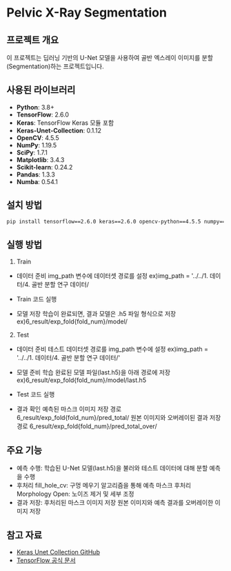 # Pelvic X-Ray Segmentation

## 프로젝트 개요
이 프로젝트는 딥러닝 기반의 U-Net 모델을 사용하여 골반 엑스레이 이미지를 분할(Segmentation)하는 프로젝트입니다.

## 사용된 라이브러리

- **Python**: 3.8+
- **TensorFlow**: 2.6.0
- **Keras**: TensorFlow Keras 모듈 포함
- **Keras-Unet-Collection**: 0.1.12
- **OpenCV**: 4.5.5
- **NumPy**: 1.19.5
- **SciPy**: 1.7.1
- **Matplotlib**: 3.4.3
- **Scikit-learn**: 0.24.2
- **Pandas**: 1.3.3
- **Numba**: 0.54.1

## 설치 방법

```bash
pip install tensorflow==2.6.0 keras==2.6.0 opencv-python==4.5.5 numpy==1.19.5 scipy==1.7.1 matplotlib==3.4.3 scikit-learn==0.24.2 pandas==1.3.3 numba==0.54.1 keras-unet-collection==0.1.12
```

## 실행 방법

1. Train
- 데이터 준비
img_path 변수에 데이터셋 경로를 설정
ex)img_path = '../../1. 데이터/4. 골반 분할 연구 데이터/

- Train 코드 실행

- 모델 저장
학습이 완료되면, 결과 모델은 .h5 파일 형식으로 저장
ex)6_result/exp_fold{fold_num}/model/

2. Test
- 데이터 준비
테스트 데이터셋 경로를 img_path 변수에 설정
ex)img_path = '../../1. 데이터/4. 골반 분할 연구 데이터/'

- 모델 준비
학습 완료된 모델 파일(last.h5)을 아래 경로에 저장
ex)6_result/exp_fold{fold_num}/model/last.h5

- Test 코드 실행

- 결과 확인
예측된 마스크 이미지 저장 경로
6_result/exp_fold{fold_num}/pred_total/
원본 이미지와 오버레이된 결과 저장 경로
6_result/exp_fold{fold_num}/pred_total_over/


## 주요 기능

- 예측 수행: 학습된 U-Net 모델(last.h5)을 불러와 테스트 데이터에 대해 분할 예측을 수행
- 후처리
fill_hole_cv: 구멍 메우기 알고리즘을 통해 예측 마스크 후처리
Morphology Open: 노이즈 제거 및 세부 조정
- 결과 저장:
후처리된 마스크 이미지 저장
원본 이미지와 예측 결과를 오버레이한 이미지 저장

## 참고 자료
- [Keras Unet Collection GitHub](https://github.com/zhixuhao/unet)
- [TensorFlow 공식 문서](https://www.tensorflow.org/)
